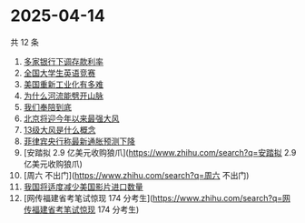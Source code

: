 # 2025-04-14

共 12 条

<!-- BEGIN ZHIHUSEARCH -->
<!-- 最后更新时间 Mon Apr 14 2025 13:09:35 GMT+0800 (China Standard Time) -->
1. [多家银行下调存款利率](https://www.zhihu.com/search?q=多家银行下调存款利率)
1. [全国大学生英语竞赛](https://www.zhihu.com/search?q=全国大学生英语竞赛)
1. [美国重新工业化有多难](https://www.zhihu.com/search?q=美国重新工业化有多难)
1. [为什么河流能劈开山脉](https://www.zhihu.com/search?q=为什么河流能劈开山脉)
1. [我们奉陪到底](https://www.zhihu.com/search?q=我们奉陪到底)
1. [北京将迎今年以来最强大风](https://www.zhihu.com/search?q=北京将迎今年以来最强大风)
1. [13级大风是什么概念](https://www.zhihu.com/search?q=13级大风是什么概念)
1. [菲律宾央行称最新通胀预测下降](https://www.zhihu.com/search?q=菲律宾央行称最新通胀预测下降)
1. [安踏拟 2.9 亿美元收购狼爪](https://www.zhihu.com/search?q=安踏拟 2.9 亿美元收购狼爪)
1. [周六 不出门](https://www.zhihu.com/search?q=周六 不出门)
1. [我国将适度减少美国影片进口数量](https://www.zhihu.com/search?q=我国将适度减少美国影片进口数量)
1. [网传福建省考笔试惊现 174 分考生](https://www.zhihu.com/search?q=网传福建省考笔试惊现 174 分考生)
<!-- END ZHIHUSEARCH -->
